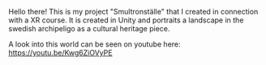 Hello there! This is my project "Smultronställe" that I created in connection with a XR course. It is created in Unity and portraits a landscape in the swedish archipeligo as a cultural heritage piece.

A look into this world can be seen on youtube here: https://youtu.be/Kwg6ZiOVyPE
